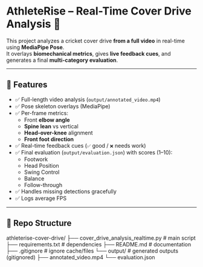 # AthleteRise – Real-Time Cover Drive Analysis 🎯

This project analyzes a cricket cover drive **from a full video** in real-time using **MediaPipe Pose**.  
It overlays **biomechanical metrics**, gives **live feedback cues**, and generates a final **multi-category evaluation**.

---

## 🚀 Features
- ✅ Full-length video analysis (`output/annotated_video.mp4`)
- ✅ Pose skeleton overlays (MediaPipe)
- ✅ Per-frame metrics:
  - Front **elbow angle**
  - **Spine lean** vs vertical
  - **Head-over-knee** alignment
  - **Front foot direction**
- ✅ Real-time feedback cues (`✅` good / `❌` needs work)
- ✅ Final evaluation (`output/evaluation.json`) with scores (1–10):
  - Footwork  
  - Head Position  
  - Swing Control  
  - Balance  
  - Follow-through
- ✅ Handles missing detections gracefully  
- ✅ Logs average FPS

---

## 📂 Repo Structure


athleterise-cover-drive/
├── cover_drive_analysis_realtime.py   # main script
├── requirements.txt                   # dependencies
├── README.md                          # documentation
├── .gitignore                         # ignore cache/files
└── output/                            # generated outputs (gitignored)
    ├── annotated_video.mp4
    └── evaluation.json


